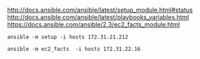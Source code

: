
http://docs.ansible.com/ansible/latest/setup_module.html#status  
http://docs.ansible.com/ansible/latest/playbooks_variables.html  
https://docs.ansible.com/ansible/2.3/ec2_facts_module.html  

```
ansible -m setup -i hosts 172.31.21.212
```

```
ansible -m ec2_facts  -i hosts 172.31.22.16
```
